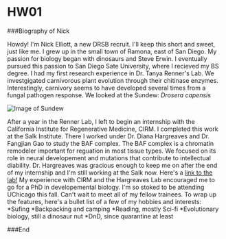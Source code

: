 # HW01

###Biography of Nick

Howdy! I'm Nick Elliott, a new DRSB recruit. I'll keep this short and sweet, 
just like me. I grew up in the small town of Ramona, east of San Diego. 
My passion for biology began with dinosaurs and Steve Erwin. I eventually 
pursued this passion to San Diego Sate University, where I recieved my BS 
degree. I had my first research experience in Dr. Tanya Renner's Lab. We 
investgigated carnivorous plant evolution through their chitinase enzymes. 
Interestingly, carnivory seems to have developed several times from a fungal 
pathogen response. We looked at the Sundew: *Drosera capensis*

![Image of Sundew](http://www.growsundews.com/sundews/capensis/Capensis_red_color_compare.JPG)

After a year in the Renner Lab, I left to begin an internship with the 
California Institute for Regenerative Medicine, CIRM. I completed this work at 
the Salk Institute. There I worked under Dr. Diana Hargreaves and Dr. Fangjian 
Gao to study the BAF complex. The BAF complex is a chromatin remodeler important
for reguation in most tissue types. We focused on its role in neural 
developement and mutations that contribute to intellectual diability. 
Dr. Hargreaves was gracious enough to keep me on after the end of my internship 
and I'm still working at the Salk now. Here's a [link to the lab!](https://hargreaves.salk.edu/) 
My experience with CIRM and the Hargreaves Lab encouraged me to go for a PhD in 
developemental biology. I'm so stoked to be attending UChicago this fall. Can't 
wait to meet all of my fellow trainees. 
To wrap up the features, here's a bullet list of a few of my hobbies and 
interests:
*Sufing
*Backpacking and camping
*Reading, mostly Sci-fi
*Evolutionary biology, still a dinosaur nut
*DnD, since quarantine at least

###End
